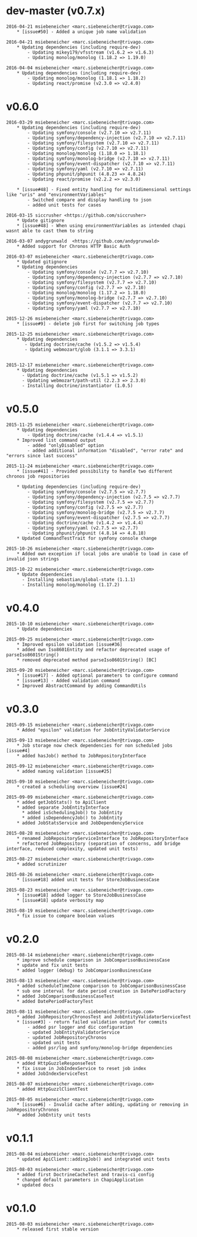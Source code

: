 # dev-master (v0.7.x)
    2016-04-21 msiebeneicher <marc.siebeneicher@trivago.com>
        * [issue#50] - Added a unique job name validation
    
    2016-04-21 msiebeneicher <marc.siebeneicher@trivago.com>
        * Updating dependencies (including require-dev)
            - Updating mikey179/vfsstream (v1.6.2 => v1.6.3)
            - Updating monolog/monolog (1.18.2 => 1.19.0)
            
    2016-04-04 msiebeneicher <marc.siebeneicher@trivago.com>
        * Updating dependencies (including require-dev)
            - Updating monolog/monolog (1.18.1 => 1.18.2)
            - Updating react/promise (v2.3.0 => v2.4.0)

# v0.6.0
    2016-03-29 msiebeneicher <marc.siebeneicher@trivago.com>
        * Updating dependencies (including require-dev)
            - Updating symfony/console (v2.7.10 => v2.7.11)
            - Updating symfony/dependency-injection (v2.7.10 => v2.7.11)
            - Updating symfony/filesystem (v2.7.10 => v2.7.11)
            - Updating symfony/config (v2.7.10 => v2.7.11)
            - Updating monolog/monolog (1.18.0 => 1.18.1)
            - Updating symfony/monolog-bridge (v2.7.10 => v2.7.11)
            - Updating symfony/event-dispatcher (v2.7.10 => v2.7.11)
            - Updating symfony/yaml (v2.7.10 => v2.7.11)
            - Updating phpunit/phpunit (4.8.23 => 4.8.24)
            - Updating react/promise (v2.2.2 => v2.3.0)
    
        * [issue#48] - Fixed entity handling for multidimensional settings like "uris" and "environmentVariables"
            - Switched compare and display handling to json
            - added unit tests for cases

    2016-03-15 siccrusher <https://github.com/siccrusher>
        * Update gitignore
        * [issue#48] - When using environmentVariables as intended chapi wasnt able to cast them to string

    2016-03-07 andygrunwald  <https://github.com/andygrunwald>
        * Added support for Chronos HTTP Basic Auth

    2016-03-07 msiebeneicher <marc.siebeneicher@trivago.com>
        * Updated gitignore
        * Updating dependencies 
            - Updating symfony/console (v2.7.7 => v2.7.10)
            - Updating symfony/dependency-injection (v2.7.7 => v2.7.10)
            - Updating symfony/filesystem (v2.7.7 => v2.7.10)
            - Updating symfony/config (v2.7.7 => v2.7.10)
            - Updating monolog/monolog (1.17.2 => 1.18.0)
            - Updating symfony/monolog-bridge (v2.7.7 => v2.7.10)
            - Updating symfony/event-dispatcher (v2.7.7 => v2.7.10)
            - Updating symfony/yaml (v2.7.7 => v2.7.10)         
    
    2015-12-26 msiebeneicher <marc.siebeneicher@trivago.com>
        * [issue#9] - delete job first for switching job types 
    
    2015-12-25 msiebeneicher <marc.siebeneicher@trivago.com>
        * Updating dependencies
           - Updating doctrine/cache (v1.5.2 => v1.5.4)
           - Updating webmozart/glob (3.1.1 => 3.3.1)

    
    2015-12-17 msiebeneicher <marc.siebeneicher@trivago.com>
        * Updating dependencies
          - Updating doctrine/cache (v1.5.1 => v1.5.2)
          - Updating webmozart/path-util (2.2.3 => 2.3.0)
          - Installing doctrine/instantiator (1.0.5)
    
# v0.5.0  
    2015-11-25 msiebeneicher <marc.siebeneicher@trivago.com>
        * Updating dependencies
            - Updating doctrine/cache (v1.4.4 => v1.5.1)
        * Improved list command output
            - added "onlyDisabled" option
            - added additional information "disabled", "error rate" and "errors since last success"

    2015-11-24 msiebeneicher <marc.siebeneicher@trivago.com>
        * [issue#41] - Provided possibility to handle two different chronos job repositories
        
        * Updating dependencies (including require-dev)
            - Updating symfony/console (v2.7.5 => v2.7.7)
            - Updating symfony/dependency-injection (v2.7.5 => v2.7.7)
            - Updating symfony/filesystem (v2.7.5 => v2.7.7)
            - Updating symfony/config (v2.7.5 => v2.7.7)
            - Updating symfony/monolog-bridge (v2.7.5 => v2.7.7)
            - Updating symfony/event-dispatcher (v2.7.5 => v2.7.7)
            - Updating doctrine/cache (v1.4.2 => v1.4.4)
            - Updating symfony/yaml (v2.7.5 => v2.7.7)
            - Updating phpunit/phpunit (4.8.14 => 4.8.18)    
        * Updated CommandTestTrait for symfony console change
    
    2015-10-26 msiebeneicher <marc.siebeneicher@trivago.com>
        * Added own exception if local jobs are unable to load in case of invalid json strings
    
    2015-10-22 msiebeneicher <marc.siebeneicher@trivago.com>
        * Update dependencies
          - Installing sebastian/global-state (1.1.1)
          - Installing monolog/monolog (1.17.2)

# v0.4.0
    2015-10-10 msiebeneicher <marc.siebeneicher@trivago.com>
        * Update dependencies

    2015-09-25 msiebeneicher <marc.siebeneicher@trivago.com>
        * Improved epsilon validation [issue#36]
        * added own Iso8601Entity and refactor deprecated usage of parseIso8601String()
        * removed deprecated method parseIso8601String() [BC]

    2015-09-20 msiebeneicher <marc.siebeneicher@trivago.com>
        * [issue#17] - Added optional parameters to configure command
        * [issue#13] - Added validation command
        * Improved AbstractCommand by adding CommandUtils

# v0.3.0
    2015-09-15 msiebeneicher <marc.siebeneicher@trivago.com>
        * Added "epsilon" validation for JobEntityValidatorService

    2015-09-13 msiebeneicher <marc.siebeneicher@trivago.com>
        * Job storage now check dependencies for non scheduled jobs [issue#4]
        * added hasJob() method to JobRepositoryInterface

    2015-09-12 msiebeneicher <marc.siebeneicher@trivago.com>
        * added naming validation [issue#25]

    2015-09-10 msiebeneicher <marc.siebeneicher@trivago.com>
        * created a scheduling overview [issue#24]

    2015-09-09 msiebeneicher <marc.siebeneicher@trivago.com>
        * added getJobStats() to ApiClient
        * added separate JobEntityInterface
          * added isSchedulingJob() to JobEntity
          * added isDependencyJob() to JobEntity
        * added JobStatsService and JobDependencyService

    2015-08-28 msiebeneicher <marc.siebeneicher@trivago.com>
        * renamed JobRepositoryServiceInterface to JobRepositoryInterface
        * refactored JobRepository (separation of concerns, add bridge interface, reduced complexity, updated unit tests)

    2015-08-27 msiebeneicher <marc.siebeneicher@trivago.com>
        * added scrutinizer

    2015-08-26 msiebeneicher <marc.siebeneicher@trivago.com>
        * [issue#18] added unit tests for StoreJobBusinessCase

    2015-08-23 msiebeneicher <marc.siebeneicher@trivago.com>
        * [issue#18] added logger to StoreJobBusinessCase
        * [issue#18] update verbosity map

    2015-08-19 msiebeneicher <marc.siebeneicher@trivago.com>
        * fix issue to compare boolean values

# v0.2.0
    2015-08-14 msiebeneicher <marc.siebeneicher@trivago.com>
        * improve schedule comparison in JobComparisonBusinessCase
        * update and fix unit tests
        * added logger (debug) to JobComparisonBusinessCase

    2015-08-13 msiebeneicher <marc.siebeneicher@trivago.com>
        * added scheduleTimeZone comparison to JobComparisonBusinessCase
        * sub one interval for date period creation in DatePeriodFactory
        * added JobComparisonBusinessCaseTest
        * added DatePeriodFactoryTest

    2015-08-11 msiebeneicher <marc.siebeneicher@trivago.com>
        * added JobRepositoryChronosTest and JobEntityValidatorServiceTest
        * [issue#3] - return failed validation output for commits
            - added psr logger and dic configuration
            - updated JobEntityValidatorService
            - updated JobRepositoryChronos
            - updated unit tests
            - added psr/log and symfony/monolog-bridge dependencies

    2015-08-08 msiebeneicher <marc.siebeneicher@trivago.com>
        * added HttpGuzzleResponseTest
        * fix issue in JobIndexService to reset job index
        * added JobIndexServiceTest

    2015-08-07 msiebeneicher <marc.siebeneicher@trivago.com>
        * added HttpGuzzlClientTest

    2015-08-05 msiebeneicher <marc.siebeneicher@trivago.com>
        * [issue#6] - Invalid cache after adding, updating or removing in JobRepositoryChronos
        * added JobEntity unit tests

# v0.1.1
    2015-08-04 msiebeneicher <marc.siebeneicher@trivago.com>
        * updated ApiClient::addingJob() and integrated unit tests

    2015-08-03 msiebeneicher <marc.siebeneicher@trivago.com>
        * added first DoctrineCacheTest and travis-ci config
        * changed default parameters in ChapiApplication
        * updated docs

# v0.1.0
    2015-08-03 msiebeneicher <marc.siebeneicher@trivago.com>
        * released first stable version
